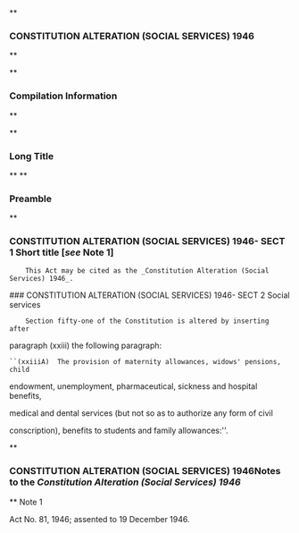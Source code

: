 **

###  CONSTITUTION ALTERATION (SOCIAL SERVICES) 1946 
**


**

###  Compilation Information 
**





**

###  Long Title 
**
**

###  Preamble 
**

###  CONSTITUTION ALTERATION (SOCIAL SERVICES) 1946- SECT 1  Short title [_see_ Note 1] 
<dl compact="">

		This Act may be cited as the _Constitution Alteration (Social Services) 1946_.

 </dl>
###  CONSTITUTION ALTERATION (SOCIAL SERVICES) 1946- SECT 2  Social services 
<dl compact="">

		Section fifty-one of the Constitution is altered by inserting after

paragraph&#160;(xxiii) the following paragraph:

 </dl>
<dl compact=""><dl compact=""><dl compact="">

	``(xxiiiA)	The provision of maternity allowances, widows' pensions, child

endowment, unemployment, pharmaceutical, sickness and hospital benefits,

medical and dental services (but not so as to authorize any form of civil

conscription), benefits to students and family allowances:''.

</dl></dl></dl>
**

###  CONSTITUTION ALTERATION (SOCIAL SERVICES) 1946<centreit>Notes to the _Constitution Alteration (Social Services) 1946_ </centreit>
**
Note 1
<dl compact="">

Act No.&#160;81, 1946; assented to 19&#160;December 1946.

 </dl>




